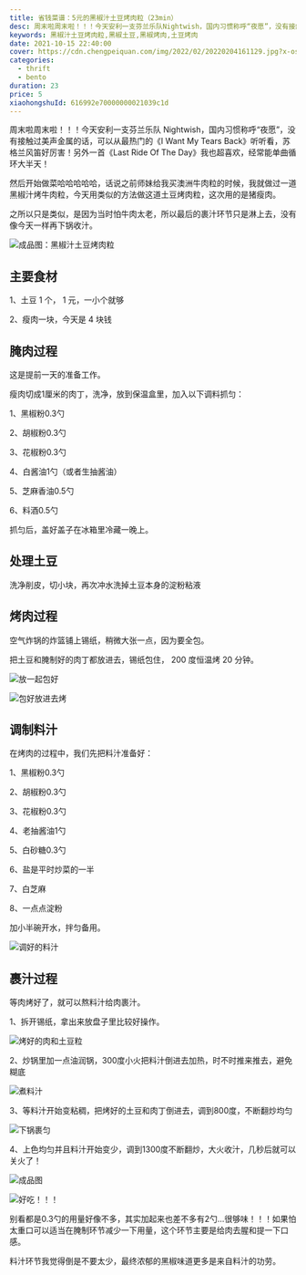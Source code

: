 ```yaml
---
title: 省钱菜谱：5元的黑椒汁土豆烤肉粒（23min）
desc: 周末啦周末啦！！！今天安利一支芬兰乐队Nightwish，国内习惯称呼“夜愿”，没有接触过美声金属的话，可以从最热门的《I Want My Tears Back》听听看，苏格兰风笛好厉害！另外一首《Last Ride Of The Day》我也超喜欢，经常能单曲循环大半天！然后开始做菜哈哈哈哈哈，话说之前师妹给我买澳洲牛肉粒的时候，我就做过一道黑椒汁烤牛肉粒，今天用类似的方法做这道土豆烤肉粒，这次用的是猪瘦肉。
keywords: 黑椒汁土豆烤肉粒,黑椒土豆,黑椒烤肉,土豆烤肉
date: 2021-10-15 22:40:00
cover: https://cdn.chengpeiquan.com/img/2022/02/20220204161129.jpg?x-oss-process=image/interlace,1
categories:
  - thrift
  - bento
duration: 23
price: 5
xiaohongshuId: 616992e70000000021039c1d
---
```


周末啦周末啦！！！今天安利一支芬兰乐队 Nightwish，国内习惯称呼“夜愿”，没有接触过美声金属的话，可以从最热门的《I Want My Tears Back》听听看，苏格兰风笛好厉害！另外一首《Last Ride Of The Day》我也超喜欢，经常能单曲循环大半天！

然后开始做菜哈哈哈哈哈，话说之前师妹给我买澳洲牛肉粒的时候，我就做过一道黑椒汁烤牛肉粒，今天用类似的方法做这道土豆烤肉粒，这次用的是猪瘦肉。

之所以只是类似，是因为当时怕牛肉太老，所以最后的裹汁环节只是淋上去，没有像今天一样再下锅收汁。

![成品图：黑椒汁土豆烤肉粒](https://cdn.chengpeiquan.com/img/2022/02/20220204161451.jpg?x-oss-process=image/interlace,1)

## 主要食材

1、土豆 1 个， 1 元，一小个就够

2、瘦肉一块，今天是 4 块钱

## 腌肉过程

这是提前一天的准备工作。

瘦肉切成1厘米的肉丁，洗净，放到保温盒里，加入以下调料抓匀：

1、黑椒粉0.3勺

2、胡椒粉0.3勺

3、花椒粉0.3勺

4、白酱油1勺（或者生抽酱油）

5、芝麻香油0.5勺

6、料酒0.5勺

抓匀后，盖好盖子在冰箱里冷藏一晚上。

## 处理土豆

洗净削皮，切小块，再次冲水洗掉土豆本身的淀粉粘液

## 烤肉过程

空气炸锅的炸篮铺上锡纸，稍微大张一点，因为要全包。

把土豆和腌制好的肉丁都放进去，锡纸包住， 200 度恒温烤 20 分钟。

![放一起包好](https://cdn.chengpeiquan.com/img/2022/02/20220204161445.jpg?x-oss-process=image/interlace,1)

![包好放进去烤](https://cdn.chengpeiquan.com/img/2022/02/20220204161446.jpg?x-oss-process=image/interlace,1)

## 调制料汁

在烤肉的过程中，我们先把料汁准备好：

1、黑椒粉0.3勺

2、胡椒粉0.3勺

3、花椒粉0.3勺

4、老抽酱油1勺

5、白砂糖0.3勺

6、盐是平时炒菜的一半

7、白芝麻

8、一点点淀粉

加小半碗开水，拌匀备用。

![调好的料汁](https://cdn.chengpeiquan.com/img/2022/02/20220204161447.jpg?x-oss-process=image/interlace,1)

## 裹汁过程

等肉烤好了，就可以熬料汁给肉裹汁。

1、拆开锡纸，拿出来放盘子里比较好操作。

![烤好的肉和土豆粒](https://cdn.chengpeiquan.com/img/2022/02/20220204161448.jpg?x-oss-process=image/interlace,1)

2、炒锅里加一点油润锅，300度小火把料汁倒进去加热，时不时推来推去，避免糊底

![煮料汁](https://cdn.chengpeiquan.com/img/2022/02/20220204161449.jpg?x-oss-process=image/interlace,1)

3、等料汁开始变粘稠，把烤好的土豆和肉丁倒进去，调到800度，不断翻炒均匀

![下锅裹匀](https://cdn.chengpeiquan.com/img/2022/02/20220204161450.jpg?x-oss-process=image/interlace,1)

4、上色均匀并且料汁开始变少，调到1300度不断翻炒，大火收汁，几秒后就可以关火了！

![成品图](https://cdn.chengpeiquan.com/img/2022/02/20220204161452.jpg?x-oss-process=image/interlace,1)

![好吃！！！](https://cdn.chengpeiquan.com/img/2022/02/20220204161453.jpg?x-oss-process=image/interlace,1)

别看都是0.3勺的用量好像不多，其实加起来也差不多有2勺…很够味！！！如果怕太重口可以适当在腌制环节减少一下用量，这个环节主要是给肉去腥和提一下口感。

料汁环节我觉得倒是不要太少，最终浓郁的黑椒味道更多是来自料汁的功劳。
